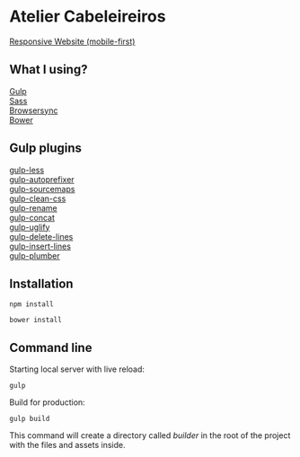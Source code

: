 # Atelier Cabeleireiros

[Responsive Website (mobile-first)](http://ateliercabeleireiro.com.br/)<br />

## What I using?

[Gulp](http://gulpjs.com)<br />
[Sass](http://lesscss.org/)<br />
[Browsersync](https://www.browsersync.io)<br />
[Bower](https://bower.io/)<br />

## Gulp plugins

[gulp-less](https://www.npmjs.com/package/gulp-less)<br />
[gulp-autoprefixer](https://www.npmjs.com/package/gulp-autoprefixer)<br />
[gulp-sourcemaps](https://www.npmjs.com/package/gulp-sourcemaps)<br />
[gulp-clean-css](https://www.npmjs.com/package/gulp-clean-css)<br />
[gulp-rename](https://www.npmjs.com/package/gulp-rename)<br />
[gulp-concat](https://www.npmjs.com/package/gulp-concat)<br />
[gulp-uglify](https://www.npmjs.com/package/gulp-uglify)<br />
[gulp-delete-lines](https://www.npmjs.com/package/gulp-delete-lines)<br />
[gulp-insert-lines](https://www.npmjs.com/package/gulp-insert-lines)<br />
[gulp-plumber](https://www.npmjs.com/package/gulp-plumber)<br />

## Installation

```
npm install
```

```
bower install
```

## Command line

Starting local server with live reload:

```
gulp
```

Build for production:

```
gulp build
```

This command will create a directory called <i>builder</i> in the root of the project with the files and assets inside.

